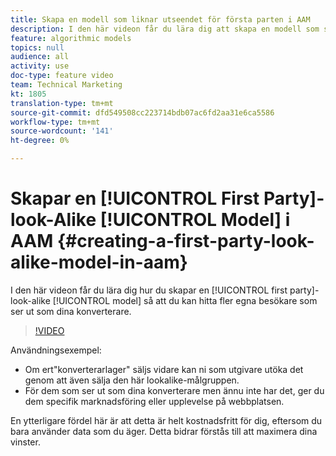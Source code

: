 ```yaml
---
title: Skapa en modell som liknar utseendet för första parten i AAM
description: I den här videon får du lära dig att skapa en modell som ser likadan ut som förstahandsvalet, så att du kan hitta fler egna besökare som ser ut som dina konverterare.
feature: algorithmic models
topics: null
audience: all
activity: use
doc-type: feature video
team: Technical Marketing
kt: 1805
translation-type: tm+mt
source-git-commit: dfd549508cc223714bdb07ac6fd2aa31e6ca5586
workflow-type: tm+mt
source-wordcount: '141'
ht-degree: 0%

---
```



# Skapar en [!UICONTROL First Party]-look-Alike [!UICONTROL Model] i AAM {#creating-a-first-party-look-alike-model-in-aam}

I den här videon får du lära dig hur du skapar en [!UICONTROL first party]-look-alike [!UICONTROL model] så att du kan hitta fler egna besökare som ser ut som dina konverterare.

>[!VIDEO](https://video.tv.adobe.com/v/23504/?quality=12)

Användningsexempel:

* Om ert&quot;konverterarlager&quot; säljs vidare kan ni som utgivare utöka det genom att även sälja den här lookalike-målgruppen.
* För dem som ser ut som dina konverterare men ännu inte har det, ger du dem specifik marknadsföring eller upplevelse på webbplatsen.

En ytterligare fördel här är att detta är helt kostnadsfritt för dig, eftersom du bara använder data som du äger. Detta bidrar förstås till att maximera dina vinster.
